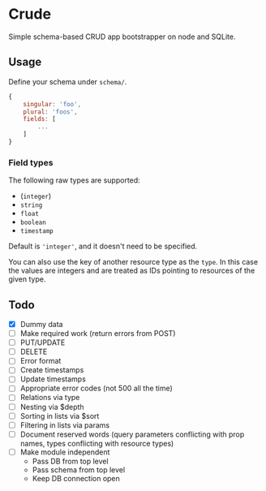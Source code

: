 # Crude

Simple schema-based CRUD app bootstrapper on node and SQLite.

## Usage

Define your schema under `schema/`.

```js
{
	singular: 'foo',
	plural: 'foos',
	fields: [
		...
	]
}
```

### Field types

The following raw types are supported:

- (`integer`)
- `string`
- `float`
- `boolean`
- `timestamp`

Default is `'integer'`, and it doesn't need to be specified.

You can also use the key of another resource type as the `type`. In this case the values are integers and are treated as IDs pointing to resources of the given type.

## Todo

- [x] Dummy data
- [ ] Make required work (return errors from POST)
- [ ] PUT/UPDATE
- [ ] DELETE
- [ ] Error format
- [ ] Create timestamps
- [ ] Update timestamps
- [ ] Appropriate error codes (not 500 all the time)
- [ ] Relations via type
- [ ] Nesting via $depth
- [ ] Sorting in lists via $sort
- [ ] Filtering in lists via params
- [ ] Document reserved words (query parameters conflicting with prop names, types conflicting with resource types)
- [ ] Make module independent
	- Pass DB from top level
	- Pass schema from top level
	- Keep DB connection open
